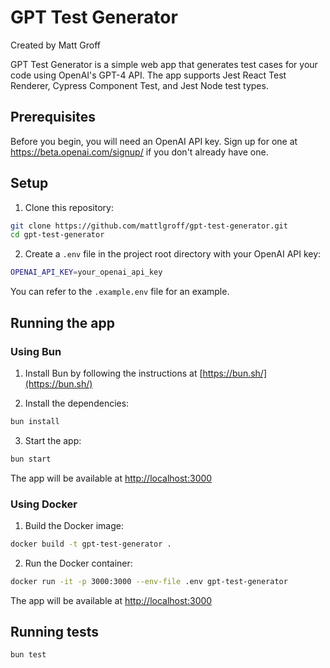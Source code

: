 # GPT Test Generator

Created by Matt Groff

GPT Test Generator is a simple web app that generates test cases for your code using OpenAI's GPT-4 API. The app supports Jest React Test Renderer, Cypress Component Test, and Jest Node test types.

## Prerequisites

Before you begin, you will need an OpenAI API key. Sign up for one at https://beta.openai.com/signup/ if you don't already have one.

## Setup

1. Clone this repository:

```bash
git clone https://github.com/mattlgroff/gpt-test-generator.git
cd gpt-test-generator
```

2. Create a `.env` file in the project root directory with your OpenAI API key:
```bash
OPENAI_API_KEY=your_openai_api_key
```

You can refer to the `.example.env` file for an example.

## Running the app

### Using Bun

1. Install Bun by following the instructions at [https://bun.sh/](https://bun.sh/)

2. Install the dependencies:
```bash
bun install
```

3. Start the app:
```bash
bun start
```

The app will be available at [http://localhost:3000](http://localhost:3000)

### Using Docker

1. Build the Docker image:
```bash
docker build -t gpt-test-generator .
```

2. Run the Docker container:
```bash
docker run -it -p 3000:3000 --env-file .env gpt-test-generator
```

The app will be available at [http://localhost:3000](http://localhost:3000)

## Running tests
```bash
bun test
```